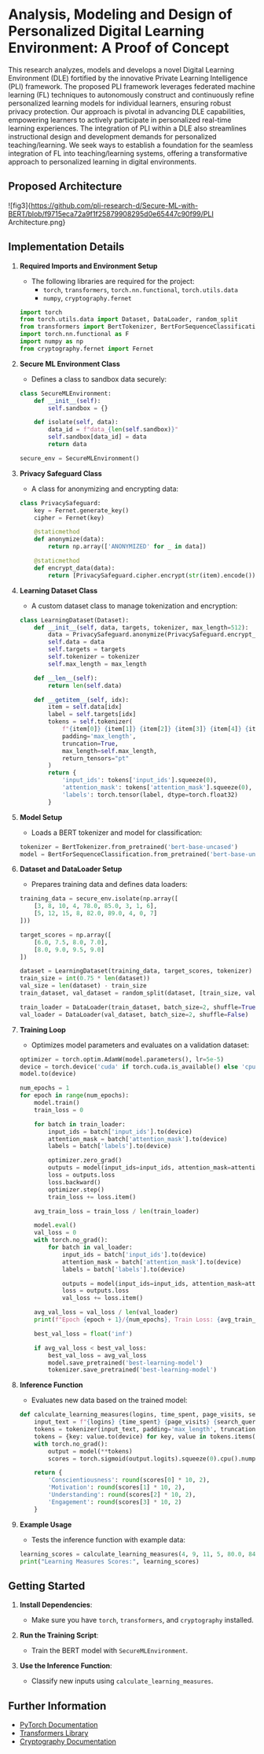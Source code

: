 # Analysis, Modeling and Design of Personalized Digital Learning Environment: A Proof of Concept

This research analyzes, models and develops a novel Digital Learning Environment (DLE) fortified by the innovative Private Learning Intelligence (PLI) framework. The proposed PLI framework leverages federated machine learning (FL) techniques to autonomously construct and continuously refine personalized learning models for individual learners, ensuring robust privacy protection. Our approach is pivotal in advancing DLE capabilities, empowering learners to actively participate in personalized real-time learning experiences. The integration of PLI within a DLE also streamlines instructional design and development demands for personalized teaching/learning. We seek ways to establish a foundation for the seamless integration of FL into teaching/learning systems, offering a transformative approach to personalized learning in digital environments.

## Proposed Architecture
![fig3]{https://github.com/pli-research-d/Secure-ML-with-BERT/blob/f9715eca72a9f1f25879908295d0e65447c90f99/PLI Architecture.png}
## Implementation Details

1. **Required Imports and Environment Setup**
    - The following libraries are required for the project:
      - `torch`, `transformers`, `torch.nn.functional`, `torch.utils.data`
      - `numpy`, `cryptography.fernet`

    ```python
    import torch
    from torch.utils.data import Dataset, DataLoader, random_split
    from transformers import BertTokenizer, BertForSequenceClassification
    import torch.nn.functional as F
    import numpy as np
    from cryptography.fernet import Fernet
    ```

2. **Secure ML Environment Class**
    - Defines a class to sandbox data securely:
    ```python
    class SecureMLEnvironment:
        def __init__(self):
            self.sandbox = {}

        def isolate(self, data):
            data_id = f"data_{len(self.sandbox)}"
            self.sandbox[data_id] = data
            return data

    secure_env = SecureMLEnvironment()
    ```

3. **Privacy Safeguard Class**
    - A class for anonymizing and encrypting data:
    ```python
    class PrivacySafeguard:
        key = Fernet.generate_key()
        cipher = Fernet(key)

        @staticmethod
        def anonymize(data):
            return np.array(['ANONYMIZED' for _ in data])

        @staticmethod
        def encrypt_data(data):
            return [PrivacySafeguard.cipher.encrypt(str(item).encode()).decode() for item in data]
    ```

4. **Learning Dataset Class**
    - A custom dataset class to manage tokenization and encryption:
    ```python
    class LearningDataset(Dataset):
        def __init__(self, data, targets, tokenizer, max_length=512):
            data = PrivacySafeguard.anonymize(PrivacySafeguard.encrypt_data(data))
            self.data = data
            self.targets = targets
            self.tokenizer = tokenizer
            self.max_length = max_length

        def __len__(self):
            return len(self.data)

        def __getitem__(self, idx):
            item = self.data[idx]
            label = self.targets[idx]
            tokens = self.tokenizer(
                f"{item[0]} {item[1]} {item[2]} {item[3]} {item[4]} {item[5]} {item[6]} {item[7]} {item[8]}",
                padding='max_length',
                truncation=True,
                max_length=self.max_length,
                return_tensors="pt"
            )
            return {
                'input_ids': tokens['input_ids'].squeeze(0),
                'attention_mask': tokens['attention_mask'].squeeze(0),
                'labels': torch.tensor(label, dtype=torch.float32)
            }
    ```

5. **Model Setup**
    - Loads a BERT tokenizer and model for classification:
    ```python
    tokenizer = BertTokenizer.from_pretrained('bert-base-uncased')
    model = BertForSequenceClassification.from_pretrained('bert-base-uncased', num_labels=4)
    ```

6. **Dataset and DataLoader Setup**
    - Prepares training data and defines data loaders:
    ```python
    training_data = secure_env.isolate(np.array([
        [3, 8, 10, 4, 78.0, 85.0, 3, 1, 6],
        [5, 12, 15, 8, 82.0, 89.0, 4, 0, 7]
    ]))

    target_scores = np.array([
        [6.0, 7.5, 8.0, 7.0],
        [8.0, 9.0, 9.5, 9.0]
    ])

    dataset = LearningDataset(training_data, target_scores, tokenizer)
    train_size = int(0.75 * len(dataset))
    val_size = len(dataset) - train_size
    train_dataset, val_dataset = random_split(dataset, [train_size, val_size])

    train_loader = DataLoader(train_dataset, batch_size=2, shuffle=True)
    val_loader = DataLoader(val_dataset, batch_size=2, shuffle=False)
    ```

7. **Training Loop**
    - Optimizes model parameters and evaluates on a validation dataset:
    ```python
    optimizer = torch.optim.AdamW(model.parameters(), lr=5e-5)
    device = torch.device('cuda' if torch.cuda.is_available() else 'cpu')
    model.to(device)

    num_epochs = 1
    for epoch in range(num_epochs):
        model.train()
        train_loss = 0

        for batch in train_loader:
            input_ids = batch['input_ids'].to(device)
            attention_mask = batch['attention_mask'].to(device)
            labels = batch['labels'].to(device)

            optimizer.zero_grad()
            outputs = model(input_ids=input_ids, attention_mask=attention_mask, labels=labels)
            loss = outputs.loss
            loss.backward()
            optimizer.step()
            train_loss += loss.item()

        avg_train_loss = train_loss / len(train_loader)

        model.eval()
        val_loss = 0
        with torch.no_grad():
            for batch in val_loader:
                input_ids = batch['input_ids'].to(device)
                attention_mask = batch['attention_mask'].to(device)
                labels = batch['labels'].to(device)

                outputs = model(input_ids=input_ids, attention_mask=attention_mask, labels=labels)
                loss = outputs.loss
                val_loss += loss.item()

        avg_val_loss = val_loss / len(val_loader)
        print(f"Epoch {epoch + 1}/{num_epochs}, Train Loss: {avg_train_loss:.4f}, Val Loss: {avg_val_loss:.4f}")

        best_val_loss = float('inf')

        if avg_val_loss < best_val_loss:
            best_val_loss = avg_val_loss
            model.save_pretrained('best-learning-model')
            tokenizer.save_pretrained('best-learning-model')
    ```

8. **Inference Function**
    - Evaluates new data based on the trained model:
    ```python
    def calculate_learning_measures(logins, time_spent, page_visits, search_queries, activity_completion, quiz_score, reactions_pos, reactions_neg, feedback):
        input_text = f"{logins} {time_spent} {page_visits} {search_queries} {activity_completion} {quiz_score} {reactions_pos} {reactions_neg} {feedback}"
        tokens = tokenizer(input_text, padding='max_length', truncation=True, max_length=512, return_tensors="pt")
        tokens = {key: value.to(device) for key, value in tokens.items()}
        with torch.no_grad():
            output = model(**tokens)
            scores = torch.sigmoid(output.logits).squeeze(0).cpu().numpy()

        return {
            'Conscientiousness': round(scores[0] * 10, 2),
            'Motivation': round(scores[1] * 10, 2),
            'Understanding': round(scores[2] * 10, 2),
            'Engagement': round(scores[3] * 10, 2)
        }
    ```

9. **Example Usage**
    - Tests the inference function with example data:
    ```python
    learning_scores = calculate_learning_measures(4, 9, 11, 5, 80.0, 84.0, 3, 2, 6)
    print("Learning Measures Scores:", learning_scores)
    ```

## Getting Started

1. **Install Dependencies**:
   - Make sure you have `torch`, `transformers`, and `cryptography` installed.

2. **Run the Training Script**:
   - Train the BERT model with `SecureMLEnvironment`.

3. **Use the Inference Function**:
   - Classify new inputs using `calculate_learning_measures`.

## Further Information

- [PyTorch Documentation](https://pytorch.org/docs/stable/index.html)
- [Transformers Library](https://huggingface.co/docs/transformers/index)
- [Cryptography Documentation](https://cryptography.io/en/latest/)

